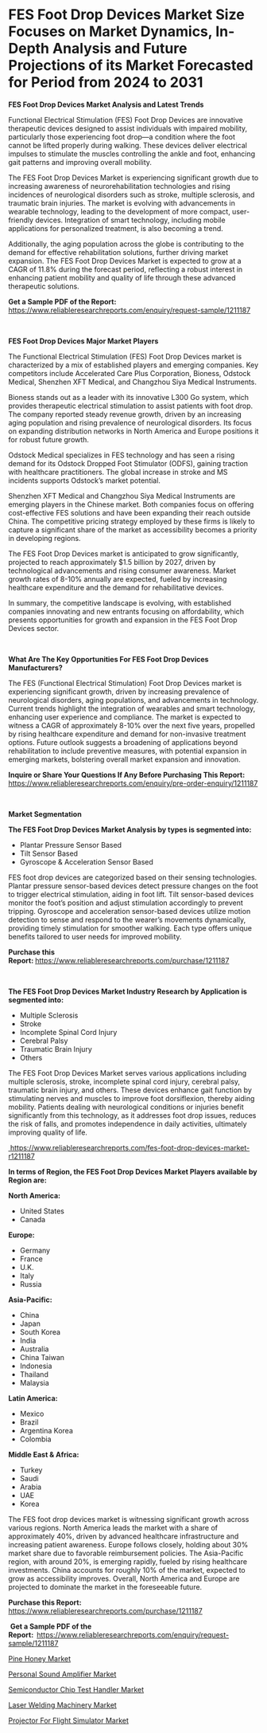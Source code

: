 <p><h1>FES Foot Drop Devices Market Size Focuses on Market Dynamics, In-Depth Analysis and Future Projections of its Market Forecasted for Period from 2024 to 2031</h1></p><p><strong>FES Foot Drop Devices Market Analysis and Latest Trends</strong></p>
<p><p>Functional Electrical Stimulation (FES) Foot Drop Devices are innovative therapeutic devices designed to assist individuals with impaired mobility, particularly those experiencing foot drop—a condition where the foot cannot be lifted properly during walking. These devices deliver electrical impulses to stimulate the muscles controlling the ankle and foot, enhancing gait patterns and improving overall mobility.</p><p>The FES Foot Drop Devices Market is experiencing significant growth due to increasing awareness of neurorehabilitation technologies and rising incidences of neurological disorders such as stroke, multiple sclerosis, and traumatic brain injuries. The market is evolving with advancements in wearable technology, leading to the development of more compact, user-friendly devices. Integration of smart technology, including mobile applications for personalized treatment, is also becoming a trend.</p><p>Additionally, the aging population across the globe is contributing to the demand for effective rehabilitation solutions, further driving market expansion. The FES Foot Drop Devices Market is expected to grow at a CAGR of 11.8% during the forecast period, reflecting a robust interest in enhancing patient mobility and quality of life through these advanced therapeutic solutions.</p></p>
<p><strong>Get a Sample PDF of the Report:&nbsp;</strong> <a href="https://www.reliableresearchreports.com/enquiry/request-sample/1211187?utm_campaign=36&utm_medium=2&utm_source=Github&utm_content=ia&utm_term=16122024&utm_id=fes-foot-drop-devices">https://www.reliableresearchreports.com/enquiry/request-sample/1211187</a></p>
<p>&nbsp;</p>
<p><strong>FES Foot Drop Devices Major Market Players</strong></p>
<p><p>The Functional Electrical Stimulation (FES) Foot Drop Devices market is characterized by a mix of established players and emerging companies. Key competitors include Accelerated Care Plus Corporation, Bioness, Odstock Medical, Shenzhen XFT Medical, and Changzhou Siya Medical Instruments.</p><p>Bioness stands out as a leader with its innovative L300 Go system, which provides therapeutic electrical stimulation to assist patients with foot drop. The company reported steady revenue growth, driven by an increasing aging population and rising prevalence of neurological disorders. Its focus on expanding distribution networks in North America and Europe positions it for robust future growth.</p><p>Odstock Medical specializes in FES technology and has seen a rising demand for its Odstock Dropped Foot Stimulator (ODFS), gaining traction with healthcare practitioners. The global increase in stroke and MS incidents supports Odstock’s market potential.</p><p>Shenzhen XFT Medical and Changzhou Siya Medical Instruments are emerging players in the Chinese market. Both companies focus on offering cost-effective FES solutions and have been expanding their reach outside China. The competitive pricing strategy employed by these firms is likely to capture a significant share of the market as accessibility becomes a priority in developing regions.</p><p>The FES Foot Drop Devices market is anticipated to grow significantly, projected to reach approximately $1.5 billion by 2027, driven by technological advancements and rising consumer awareness. Market growth rates of 8-10% annually are expected, fueled by increasing healthcare expenditure and the demand for rehabilitative devices.</p><p>In summary, the competitive landscape is evolving, with established companies innovating and new entrants focusing on affordability, which presents opportunities for growth and expansion in the FES Foot Drop Devices sector.</p></p>
<p>&nbsp;</p>
<p><strong>What Are The Key Opportunities For FES Foot Drop Devices Manufacturers?</strong></p>
<p><p>The FES (Functional Electrical Stimulation) Foot Drop Devices market is experiencing significant growth, driven by increasing prevalence of neurological disorders, aging populations, and advancements in technology. Current trends highlight the integration of wearables and smart technology, enhancing user experience and compliance. The market is expected to witness a CAGR of approximately 8-10% over the next five years, propelled by rising healthcare expenditure and demand for non-invasive treatment options. Future outlook suggests a broadening of applications beyond rehabilitation to include preventive measures, with potential expansion in emerging markets, bolstering overall market expansion and innovation.</p></p>
<p><strong>Inquire or Share Your Questions If Any Before Purchasing This Report:</strong> <a href="https://www.reliableresearchreports.com/enquiry/pre-order-enquiry/1211187?utm_campaign=36&utm_medium=2&utm_source=Github&utm_content=ia&utm_term=16122024&utm_id=fes-foot-drop-devices">https://www.reliableresearchreports.com/enquiry/pre-order-enquiry/1211187</a></p>
<p>&nbsp;</p>
<p><strong>Market Segmentation</strong></p>
<p><strong>The FES Foot Drop Devices Market Analysis by types is segmented into:</strong></p>
<p><ul><li>Plantar Pressure Sensor Based</li><li>Tilt Sensor Based</li><li>Gyroscope & Acceleration Sensor Based</li></ul></p>
<p><p>FES foot drop devices are categorized based on their sensing technologies. Plantar pressure sensor-based devices detect pressure changes on the foot to trigger electrical stimulation, aiding in foot lift. Tilt sensor-based devices monitor the foot’s position and adjust stimulation accordingly to prevent tripping. Gyroscope and acceleration sensor-based devices utilize motion detection to sense and respond to the wearer’s movements dynamically, providing timely stimulation for smoother walking. Each type offers unique benefits tailored to user needs for improved mobility.</p></p>
<p><strong>Purchase this Report:&nbsp;</strong><a href="https://www.reliableresearchreports.com/purchase/1211187?utm_campaign=36&utm_medium=2&utm_source=Github&utm_content=ia&utm_term=16122024&utm_id=fes-foot-drop-devices">https://www.reliableresearchreports.com/purchase/1211187</a></p>
<p>&nbsp;</p>
<p><strong>The FES Foot Drop Devices Market Industry Research by Application is segmented into:</strong></p>
<p><ul><li>Multiple Sclerosis</li><li>Stroke</li><li>Incomplete Spinal Cord Injury</li><li>Cerebral Palsy</li><li>Traumatic Brain Injury</li><li>Others</li></ul></p>
<p><p>The FES Foot Drop Devices Market serves various applications including multiple sclerosis, stroke, incomplete spinal cord injury, cerebral palsy, traumatic brain injury, and others. These devices enhance gait function by stimulating nerves and muscles to improve foot dorsiflexion, thereby aiding mobility. Patients dealing with neurological conditions or injuries benefit significantly from this technology, as it addresses foot drop issues, reduces the risk of falls, and promotes independence in daily activities, ultimately improving quality of life.</p></p>
<p><a href="https://www.reliableresearchreports.com/fes-foot-drop-devices-market-r1211187?utm_campaign=36&utm_medium=2&utm_source=Github&utm_content=ia&utm_term=16122024&utm_id=fes-foot-drop-devices">&nbsp;https://www.reliableresearchreports.com/fes-foot-drop-devices-market-r1211187</a></p>
<p><strong>In terms of Region, the FES Foot Drop Devices Market Players available by Region are:</strong></p>
<p>
    <p> <strong> North America: </strong>
        <ul>
            <li>United States</li>
            <li>Canada</li>
        </ul>
        </p> 
    <p> <strong> Europe: </strong>
        <ul>
            <li>Germany</li>
            <li>France</li>
            <li>U.K.</li>
            <li>Italy</li>
            <li>Russia</li>
        </ul>
        </p> 
    <p> <strong> Asia-Pacific: </strong>
        <ul>
            <li>China</li>
            <li>Japan</li>
            <li>South Korea</li>
            <li>India</li>
            <li>Australia</li>
            <li>China Taiwan</li>
            <li>Indonesia</li>
            <li>Thailand</li>
            <li>Malaysia</li>
        </ul>
        </p> 
    <p> <strong> Latin America: </strong>
        <ul>
            <li>Mexico</li>
            <li>Brazil</li>
            <li>Argentina Korea</li>
            <li>Colombia</li>
        </ul>
        </p> 
    <p> <strong> Middle East & Africa: </strong>
        <ul>
            <li>Turkey</li>
            <li>Saudi</li>
            <li>Arabia</li>
            <li>UAE</li>
            <li>Korea</li>
        </ul>
    </p>
    </p>
<p><p>The FES foot drop devices market is witnessing significant growth across various regions. North America leads the market with a share of approximately 40%, driven by advanced healthcare infrastructure and increasing patient awareness. Europe follows closely, holding about 30% market share due to favorable reimbursement policies. The Asia-Pacific region, with around 20%, is emerging rapidly, fueled by rising healthcare investments. China accounts for roughly 10% of the market, expected to grow as accessibility improves. Overall, North America and Europe are projected to dominate the market in the foreseeable future.</p></p>
<p><strong>Purchase this Report: </strong><a href="https://www.reliableresearchreports.com/purchase/1211187?utm_campaign=36&utm_medium=2&utm_source=Github&utm_content=ia&utm_term=16122024&utm_id=fes-foot-drop-devices">https://www.reliableresearchreports.com/purchase/1211187</a></p>
<p>&nbsp;<strong>Get a Sample PDF of the Report:&nbsp;&nbsp;</strong><a href="https://www.reliableresearchreports.com/enquiry/request-sample/1211187?utm_campaign=36&utm_medium=2&utm_source=Github&utm_content=ia&utm_term=16122024&utm_id=fes-foot-drop-devices">https://www.reliableresearchreports.com/enquiry/request-sample/1211187</a></p>
<p><strong></strong></p>
<p><p><a href="https://www.linkedin.com/pulse/pine-honey-market-outlook-from-2024-2031-size-share-growth-nfsxc?utm_campaign=36&utm_medium=2&utm_source=Github&utm_content=ia&utm_term=16122024&utm_id=fes-foot-drop-devices">Pine Honey Market</a></p><p><a href="https://www.linkedin.com/pulse/global-personal-sound-amplifier-market-outlook-growth-xodwe?utm_campaign=36&utm_medium=2&utm_source=Github&utm_content=ia&utm_term=16122024&utm_id=fes-foot-drop-devices">Personal Sound Amplifier Market</a></p><p><a href="https://github.com/SanjidaKhan901/Market-Research-Report-List-1/blob/main/semiconductor-chip-test-handler-market.md?utm_campaign=36&utm_medium=2&utm_source=Github&utm_content=ia&utm_term=16122024&utm_id=fes-foot-drop-devices">Semiconductor Chip Test Handler Market</a></p><p><a href="https://www.linkedin.com/pulse/data-global-laser-welding-machinery-markets-share-size-growth-lqkue?utm_campaign=36&utm_medium=2&utm_source=Github&utm_content=ia&utm_term=16122024&utm_id=fes-foot-drop-devices">Laser Welding Machinery Market</a></p><p><a href="https://github.com/tamvrosiya/Market-Research-Report-List-6/blob/main/projector-for-flight-simulator-market.md?utm_campaign=36&utm_medium=2&utm_source=Github&utm_content=ia&utm_term=16122024&utm_id=fes-foot-drop-devices">Projector For Flight Simulator Market</a></p></p>